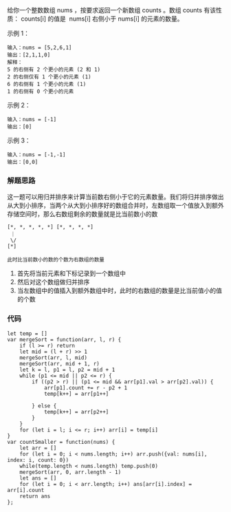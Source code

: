 给你一个整数数组 nums ，按要求返回一个新数组 counts 。数组 counts 有该性质： counts[i] 的值是  nums[i] 右侧小于 nums[i] 的元素的数量。

示例 1：
```
输入：nums = [5,2,6,1]
输出：[2,1,1,0] 
解释：
5 的右侧有 2 个更小的元素 (2 和 1)
2 的右侧仅有 1 个更小的元素 (1)
6 的右侧有 1 个更小的元素 (1)
1 的右侧有 0 个更小的元素
```
示例 2：
```
输入：nums = [-1]
输出：[0]
```
示例 3：
```
输入：nums = [-1,-1]
输出：[0,0]
```
### 解题思路
这一题可以用归并排序来计算当前数右侧小于它的元素数量。我们将归并排序做出从大到小排序，当两个从大到小排序好的数组合并时，左数组取一个值放入到额外存储空间时，那么右数组剩余的数量就是比当前数小的数
```
[*, *, *, *, *] [*, *, *, *]
 ｜
 \/
[*]

此时比当前数小的数的个数为右数组的数量
```

1. 首先将当前元素和下标记录到一个数组中
2. 然后对这个数组做归并排序
3. 当左数组中的值插入到额外数组中时，此时的右数组的数量是比当前值小的值的个数

### 代码
```
let temp = []
var mergeSort = function(arr, l, r) {
    if (l >= r) return
    let mid = (l + r) >> 1
    mergeSort(arr, l, mid)
    mergeSort(arr, mid + 1, r)
    let k = l, p1 = l, p2 = mid + 1
    while (p1 <= mid || p2 <= r) {
        if ((p2 > r) || (p1 <= mid && arr[p1].val > arr[p2].val)) {
            arr[p1].count += r - p2 + 1
            temp[k++] = arr[p1++]

        } else {
            temp[k++] = arr[p2++]
        }
    }
    for (let i = l; i <= r; i++) arr[i] = temp[i]
}
var countSmaller = function(nums) {
    let arr = []
    for (let i = 0; i < nums.length; i++) arr.push({val: nums[i], index: i, count: 0})
    while(temp.length < nums.length) temp.push(0)
    mergeSort(arr, 0, arr.length - 1)
    let ans = []
    for (let i = 0; i < arr.length; i++) ans[arr[i].index] = arr[i].count
    return ans
};
```